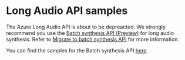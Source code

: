 # Long Audio API samples

The Azure Long Audio API is about to be depreacted. We strongly recommend you use the [Batch synthesis API (Preview)](https://learn.microsoft.com/azure/cognitive-services/speech-service/batch-synthesis) for long audio synthesis. Refer to [Migrate to batch synthesis API](https://learn.microsoft.com/azure/cognitive-services/speech-service/migrate-to-batch-synthesis) for more information.

You can find the samples for the Batch synthesis API [here](https://github.com/Azure-Samples/cognitive-services-speech-sdk/tree/master/samples/batch-synthesis).